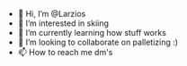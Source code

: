- 👋 Hi, I’m @Larzios
- 👀 I’m interested in skiing
- 🌱 I’m currently learning how stuff works
- 💞️ I’m looking to collaborate on palletizing :)
- 📫 How to reach me dm's

<!---
Larzios/Larzios is a ✨ special ✨ repository because its `README.md` (this file) appears on your GitHub profile.
You can click the Preview link to take a look at your changes.
--->
